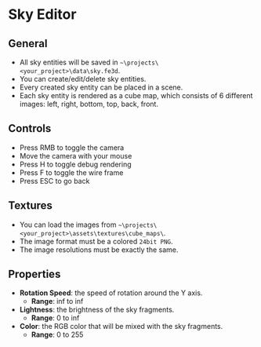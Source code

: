 # Sky Editor

## General

- All sky entities will be saved in `~\projects\<your_project>\data\sky.fe3d`.
- You can create/edit/delete sky entities.
- Every created sky entity can be placed in a scene.
- Each sky entity is rendered as a cube map, which consists of 6 different images: left, right, bottom, top, back, front.

## Controls

- Press RMB to toggle the camera
- Move the camera with your mouse
- Press H to toggle debug rendering
- Press F to toggle the wire frame
- Press ESC to go back

## Textures

- You can load the images from `~\projects\<your_project>\assets\textures\cube_maps\`.
- The image format must be a colored `24bit PNG`.
- The image resolutions must be exactly the same.

## Properties

- **Rotation Speed**: the speed of rotation around the Y axis.
  - **Range**: inf to inf
- **Lightness**: the brightness of the sky fragments.
  - **Range**: 0 to inf
- **Color**: the RGB color that will be mixed with the sky fragments.
  - **Range**: 0 to 255
